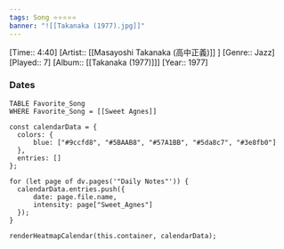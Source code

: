 ```yaml
---
tags: Song ⭐⭐⭐⭐⭐ 
banner: "![[Takanaka (1977).jpg]]"
---
```

[Time:: 4:40]
[Artist:: [[Masayoshi Takanaka (高中正義)]] ]
[Genre:: Jazz]
[Played:: 7]
[Album:: [[Takanaka (1977)]]]
[Year:: 1977]
### Dates
````dataview
TABLE Favorite_Song
WHERE Favorite_Song = [[Sweet Agnes]]
````
  ```dataviewjs
const calendarData = { 
	colors: { 
		blue: ["#9ccfd8", "#5BAAB8", "#57A1BB", "#5da8c7", "#3e8fb0"] 
	}, 
	entries: [] 
}; 

for (let page of dv.pages('"Daily Notes"')) { 
	calendarData.entries.push({ 
		date: page.file.name, 
		intensity: page["Sweet_Agnes"]
	}); 
} 

renderHeatmapCalendar(this.container, calendarData);
```
